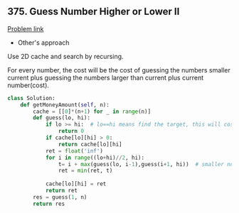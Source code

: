 ## 375. Guess Number Higher or Lower II

[Problem link](https://leetcode.com/problems/guess-number-higher-or-lower-ii/)

- Other's approach

Use 2D cache and search by recursing. 

For every number, the cost will be the cost of guessing the numbers smaller current plus guessing the numbers larger than current plus current number(cost).

```python
class Solution:
    def getMoneyAmount(self, n):
        cache = [[0]*(n+1) for _ in range(n)]
        def guess(lo, hi):
            if lo >= hi:  # lo==hi means find the target, this will cost 0
                return 0
            if cache[lo][hi] > 0:
                return cache[lo][hi]
            ret = float('inf')
            for i in range((lo+hi)//2, hi):
                t= i + max(guess(lo, i-1),guess(i+1, hi))  # smaller numbers + larger numbers + current number
                ret = min(ret, t)
                
            cache[lo][hi] = ret
            return ret
        res = guess(1, n)
        return res
```
